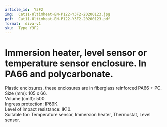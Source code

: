```yaml
---
article_id:  Y3F2
img:  Cat11-Ultimheat-EN-P122-Y3F2-20200123.jpg
pdf:  Cat11-Ultimheat-EN-P122-Y3F2-20200123.pdf
format:  diva-v1
sku:  Type Y3F2
---
```

# Immersion heater, level sensor or temperature sensor enclosure. In PA66 and polycarbonate.

Plastic enclosures, these enclosures are in fiberglass reinforced PA66 + PC.  
Size (mm): 105 x 66.  
Volume (cm3): 500.  
Ingress protection: IP69K.  
Level of impact resistance: IK10.  
Suitable for: Temperature sensor, Immersion heater, Thermostat, Level sensor.  
